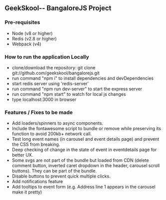 ## GeekSkool-- BangaloreJS Project

 ### Pre-requisites
 
 * Node (v8 or higher)
 * Redis (v2.8 or higher)
 * Webpack (v4)

 ### How to run the application Locally
 
 * clone/download the repository: git clone git://github.com/geekskool/bangalorejs.git
 * run command "npm i" to install dependencies and devDependencies
 * start redis server using 'redis-server'
 * run command "npm run dev-server" to start the express server
 * run command "npm start" to watch for local js changes
 * type localhost:3000 in browser

### Features / Fixes to be made
* Add loaders/spinners to async components.
* Include the fontawesome script to bundle or remove while preserving its function to avoid 200kb+ network call.
* Test long event names (in carousel and event details page) and prevent the CSS from breaking.
* Deep checking of change in the state of event in eventdetails page for better UX.
* Some svgs are not part of the bundle but loaded from CDN (delete comment button, inverted caret dropdown in the header, carousel scroll buttons). They can be part of the bundle.
* Disable buttons to prevent quick multiple clicks.
* Add notifications feature
* Add tooltips to event form 
    (e.g. Address line 1 appears in the carousel make it pretty)